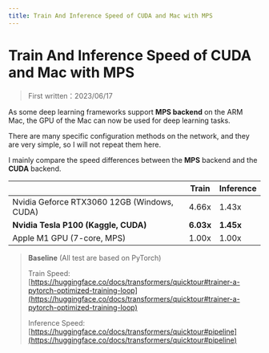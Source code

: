 ```yaml
---
title: Train And Inference Speed of CUDA and Mac with MPS
---
```


# Train And Inference Speed of CUDA and Mac with MPS

> First written：2023/06/17

As some deep learning frameworks support **MPS backend** on the ARM Mac, the GPU of the Mac can now be used for deep learning tasks.

There are many specific configuration methods on the network, and they are very simple, so I will not repeat them here.

I mainly compare the speed differences between the **MPS** backend and the **CUDA** backend.

|                                             | Train     | Inference |
| ------------------------------------------- | --------- | --------- |
| Nvidia Geforce RTX3060 12GB (Windows, CUDA) | 4.66x     | 1.43x     |
| **Nvidia Tesla P100 (Kaggle, CUDA)**        | **6.03x** | **1.45x** |
| Apple M1 GPU (7-core, MPS)                  | 1.00x     | 1.00x     |

> **Baseline** (All test are based on PyTorch)
>
> Train Speed: [https://huggingface.co/docs/transformers/quicktour#trainer-a-pytorch-optimized-training-loop](https://huggingface.co/docs/transformers/quicktour#trainer-a-pytorch-optimized-training-loop)
>
> Inference Speed: [https://huggingface.co/docs/transformers/quicktour#pipeline](https://huggingface.co/docs/transformers/quicktour#pipeline)
